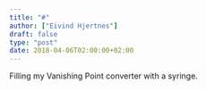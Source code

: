 ```yaml
---
title: "#"
author: ["Eivind Hjertnes"]
draft: false
type: "post"
date: 2018-04-06T02:00:00+02:00
---
```


Filling my Vanishing Point converter with a syringe.

